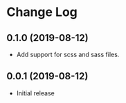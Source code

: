 # Change Log

## 0.1.0 (2019-08-12)

* Add support for scss and sass files.

## 0.0.1 (2019-08-12)

- Initial release
